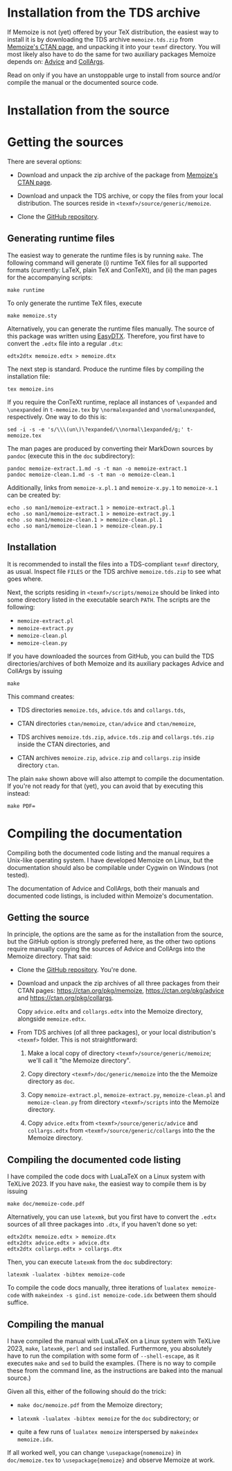 # Installation from the TDS archive

If Memoize is not (yet) offered by your TeX distribution, the easiest way to
install it is by downloading the TDS archive `memoize.tds.zip` from [Memoize's
CTAN page](https://ctan.org/pkg/memoize), and unpacking it into your `texmf`
directory.  You will most likely also have to do the same for two auxiliary
packages Memoize depends on: [Advice](https://ctan.org/pkg/advice) and
[CollArgs](https://ctan.org/pkg/collargs).

Read on only if you have an unstoppable urge to install from source and/or
compile the manual or the documented source code.

# Installation from the source

# Getting the sources

There are several options:

* Download and unpack the zip archive of the package from [Memoize's CTAN
  page](https://ctan.org/pkg/memoize).
   
* Download and unpack the TDS archive, or copy the files from your local
  distribution. The sources reside in `<texmf>/source/generic/memoize`.

* Clone the [GitHub repository](https://github.com/sasozivanovic/memoize).

## Generating runtime files

The easiest way to generate the runtime files is by running `make`. The
following command will generate (i) runtime TeX files for all supported formats
(currently: LaTeX, plain TeX and ConTeXt), and (ii) the man pages for the
accompanying scripts:

```
make runtime
```

To only generate the runtime TeX files, execute

```
make memoize.sty
```

Alternatively, you can generate the runtime files manually.  The source of this
package was written using [EasyDTX](https://ctan.org/pkg/easydtx).  Therefore,
you first have to convert the `.edtx` file into a regular `.dtx`:

```
edtx2dtx memoize.edtx > memoize.dtx
```

The next step is standard.  Produce the runtime files by compiling the
installation file:

```
tex memoize.ins
```

If you require the ConTeXt runtime, replace all instances of `\expanded` and
`\unexpanded` in `t-memoize.tex` by `\normalexpanded` and `\normalunexpanded`,
respectively.  One way to do this is:

```
sed -i -s -e 's/\\\(un\)\?expanded/\\normal\1expanded/g;' t-memoize.tex
```

The man pages are produced by converting their MarkDown sources by `pandoc`
(execute this in the `doc` subdirectory):

```
pandoc memoize-extract.1.md -s -t man -o memoize-extract.1
pandoc memoize-clean.1.md -s -t man -o memoize-clean.1
```

Additionally, links from `memoize-x.pl.1` and `memoize-x.py.1` to `memoize-x.1`
can be created by:

```
echo .so man1/memoize-extract.1 > memoize-extract.pl.1
echo .so man1/memoize-extract.1 > memoize-extract.py.1
echo .so man1/memoize-clean.1 > memoize-clean.pl.1
echo .so man1/memoize-clean.1 > memoize-clean.py.1
```

## Installation

It is recommended to install the files into a TDS-compliant `texmf` directory,
as usual.  Inspect file `FILES` or the TDS archive `memoize.tds.zip` to see
what goes where.

Next, the scripts residing in `<texmf>/scripts/memoize` should be linked into
some directory listed in the executable search `PATH`.  The scripts are the
following:

* `memoize-extract.pl`
* `memoize-extract.py`
* `memoize-clean.pl`
* `memoize-clean.py`

If you have downloaded the sources from GitHub, you can build the TDS
directories/archives of both Memoize and its auxiliary packages Advice and
CollArgs by issuing

```
make
```

This command creates: 

* TDS directories `memoize.tds`, `advice.tds` and `collargs.tds`,

* CTAN directories `ctan/memoize`, `ctan/advice` and `ctan/memoize`,

* TDS archives `memoize.tds.zip`, `advice.tds.zip` and `collargs.tds.zip`
  inside the CTAN directories, and 
  
* CTAN archives `memoize.zip`, `advice.zip` and `collargs.zip` inside directory
  `ctan`.
  
The plain `make` shown above will also attempt to compile the documentation.
If you're not ready for that (yet), you can avoid that by executing this
instead:

```
make PDF=
```

# Compiling the documentation

Compiling both the documented code listing and the manual requires a Unix-like
operating system.  I have developed Memoize on Linux, but the documentation
should also be compilable under Cygwin on Windows (not tested).

The documentation of Advice and CollArgs, both their manuals and documented
code listings, is included within Memoize's documentation.

## Getting the source

In principle, the options are the same as for the installation from the source,
but the GitHub option is strongly preferred here, as the other two options
require manually copying the sources of Advice and CollArgs into the Memoize
directory.  That said:

* Clone the [GitHub repository](https://github.com/sasozivanovic/memoize).
  You're done.

* Download and unpack the zip archives of all three packages from their CTAN
  pages: https://ctan.org/pkg/memoize, https://ctan.org/pkg/advice and
  https://ctan.org/pkg/collargs.
   
  Copy `advice.edtx` and `collargs.edtx` into the Memoize directory, alongside
  `memoize.edtx`.
   
* From TDS archives (of all three packages), or your local distribution's
  `<texmf>` folder.  This is not straightforward:
  
  1. Make a local copy of directory `<texmf>/source/generic/memoize`; we'll
     call it "the Memoize directory".
	 
  2. Copy directory `<texmf>/doc/generic/memoize` into the the Memoize
     directory as `doc`.
	 
  3. Copy `memoize-extract.pl`, `memoize-extract.py`, `memoize-clean.pl` and
     `memoize-clean.py` from directory `<texmf>/scripts` into the Memoize
     directory.
  
  4. Copy `advice.edtx` from `<texmf>/source/generic/advice` and
     `collargs.edtx` from `<texmf>/source/generic/collargs` into the the
     Memoize directory.

## Compiling the documented code listing

I have compiled the code docs with LuaLaTeX on a Linux system with
TeXLive 2023.  If you have `make`, the easiest way to compile them is by
issuing

```
make doc/memoize-code.pdf
```

Alternatively, you can use `latexmk`, but you first have to convert the `.edtx`
sources of all three packages into `.dtx`, if you haven't done so yet:

```
edtx2dtx memoize.edtx > memoize.dtx
edtx2dtx advice.edtx > advice.dtx
edtx2dtx collargs.edtx > collargs.dtx
```

Then, you can execute `latexmk` from the `doc` subdirectory:

```
latexmk -lualatex -bibtex memoize-code
```

To compile the code docs manually, three iterations of `lualatex memoize-code`
with `makeindex -s gind.ist memoize-code.idx` between them should suffice.

## Compiling the manual

I have compiled the manual with LuaLaTeX on a Linux system with TeXLive 2023,
`make`, `latexmk`, `perl` and `sed` installed.  Furthermore, you absolutely
have to run the compilation with some form of `--shell-escape`, as it executes
`make` and `sed` to build the examples.  (There is no way to compile these from
the command line, as the instructions are baked into the manual source.)

Given all this, either of the following should do the trick:

* `make doc/memoize.pdf` from the Memoize directory;

* `latexmk -lualatex -bibtex memoize` for the `doc` subdirectory; or

* quite a few runs of `lualatex memoize` interspersed by `makeindex memoize.idx`.
	
If all worked well, you can change `\usepackage{nomemoize}` in
`doc/memoize.tex` to `\usepackage{memoize}` and observe Memoize at work.
